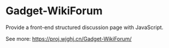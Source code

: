 # Gadget-WikiForum

Provide a front-end structured discussion page with JavaScript.

See more: <https://proj.wjghj.cn/Gadget-WikiForum/>

